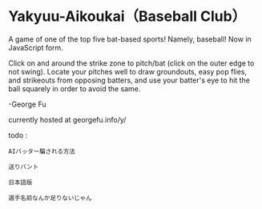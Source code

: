 Yakyuu-Aikoukai（Baseball Club）
===============

A game of one of the top five bat-based sports! Namely, baseball! Now in JavaScript form.

Click on and around the strike zone to pitch/bat (click on the outer edge to not swing). Locate your pitches well to draw groundouts, easy pop flies,
and strikeouts from opposing batters, and use your batter's eye to hit the ball squarely in order to avoid the same.

-George Fu

currently hosted at georgefu.info/y/

todo :

    AIバッター騙される方法

    送りバント

    日本語版

    選手名前なんか足りないじゃん
